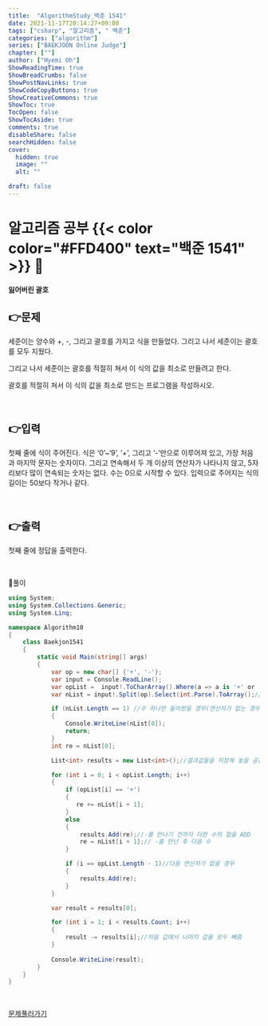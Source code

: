 ```yaml
---
title:  "AlgorithmStudy_백준 1541"
date: 2021-11-17T20:14:27+09:00
tags: ["csharp", "알고리즘", " 백준"]
categories: ["algorithm"]
series: ["BAEKJOON Online Judge"]
chapter: [""]
author: ["Hyemi Oh"]
ShowReadingTime: true
ShowBreadCrumbs: false
ShowPostNavLinks: true
ShowCodeCopyButtons: true
ShowCreativeCommons: true
ShowToc: true
TocOpen: false
ShowTocAside: true
comments: true
disableShare: false
searchHidden: false
cover:
  hidden: true
  image: ""
  alt: ""

draft: false
---
```

# 알고리즘 공부 {{< color color="#FFD400" text="백준 1541" >}} 🧐
#### 잃어버린 괄호

## 👉문제
세준이는 양수와 +, -, 그리고 괄호를 가지고 식을 만들었다. 그리고 나서 세준이는 괄호를 모두 지웠다.

그리고 나서 세준이는 괄호를 적절히 쳐서 이 식의 값을 최소로 만들려고 한다.

괄호를 적절히 쳐서 이 식의 값을 최소로 만드는 프로그램을 작성하시오.

<br>

## 👉입력  
첫째 줄에 식이 주어진다. 식은 ‘0’~‘9’, ‘+’, 그리고 ‘-’만으로 이루어져 있고, 가장 처음과 마지막 문자는 숫자이다. 그리고 연속해서 두 개 이상의 연산자가 나타나지 않고, 5자리보다 많이 연속되는 숫자는 없다. 수는 0으로 시작할 수 있다. 입력으로 주어지는 식의 길이는 50보다 작거나 같다.


<br>

## 👉출력
첫째 줄에 정답을 출력한다.

<br>

🍑풀이
```csharp
using System;
using System.Collections.Generic;
using System.Linq;

namespace Algorithm10
{
    class Baekjon1541
    {
        static void Main(string[] args)
        {
            var op = new char[] {'+', '-'};
            var input = Console.ReadLine();
            var opList =  input!.ToCharArray().Where(a => a is '+' or '-').ToArray();
            var nList = input!.Split(op).Select(int.Parse).ToArray();//연산자를 기준으로 SPLIT

            if (nList.Length == 1) //수 하나만 들어왔을 경우(연산자가 없는 경우)
            {
                Console.WriteLine(nList[0]);
                return;
            }
            int re = nList[0];

            List<int> results = new List<int>();//결과값들을 저장해 놓을 공간(-기준으로 끊어 +연산한 값들)

            for (int i = 0; i < opList.Length; i++)
            {
                if (opList[i] == '+')
                {
                   re += nList[i + 1];
                }
                else
                {
                    results.Add(re);//-를 만나기 전까지 더한 수의 합을 ADD
                    re = nList[i + 1];// -를 만난 후 다음 수
                }

                if (i == opList.Length - 1)//다음 연산자가 없을 경우
                {
                    results.Add(re);
                }
            }

            var result = results[0];

            for (int i = 1; i < results.Count; i++)
            {
                result -= results[i];//처음 값에서 나머지 값을 모두 빼줌
            }
            
            Console.WriteLine(result);
        }
    }
}
```

<br>

[문제풀러가기](https://www.acmicpc.net/problem/1541)
